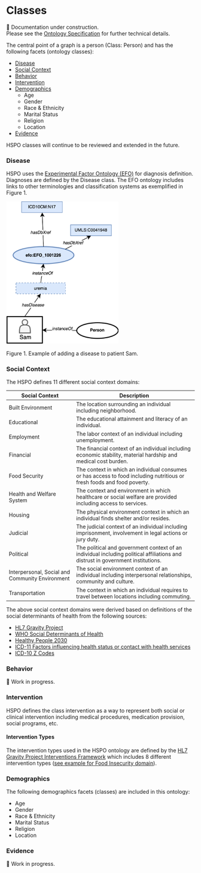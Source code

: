 # Classes

:construction:  Documentation under construction.
<br/>Please see the [Ontology Specification](ontology-specification/) for further technical details. 

The central point of a graph is a person (Class: Person) and has the following facets (ontology classes):

- [Disease](#disease)
- [Social Context](#social-context)
- [Behavior](#behavior)
- [Intervention](#intervention)
- [Demographics](#demographics) 
    - Age
    - Gender
    - Race & Ethnicity
    - Marital Status
    - Religion
    - Location
- [Evidence](#evidence)

HSPO classes will continue to be reviewed and extended in the future.

### Disease

HSPO uses the [Experimental Factor Ontology (EFO)](https://www.ebi.ac.uk/ols/ontologies/efo) for diagnosis definition. Diagnoses are defined by the Disease class.
The EFO ontology includes links to other terminologies and classification systems as exemplified in Figure 1.

<img width="300" src="../img/hspo-sam-example-disease.png">

Figure 1. Example of adding a disease to patient Sam.

### Social Context

The HSPO defines 11 different social context domains:

| Social Context      | Description |
| ----------- | ----------- |
| Built Environment      | The location surrounding an individual including neighborhood.       |
| Educational   | The educational attainment and literacy of an individual.        |
| Employment   | The labor context of an individual including unemployment.        |
| Financial   | The financial context of an individual including economic stability, material hardship and medical cost burden.        |
| Food Security   | The context in which an individual consumes or has access to food including nutritious or fresh foods and food poverty.        |
| Health and Welfare System   | The context and environment in which healthcare or social welfare are provided including access to services.        |
| Housing   | The physical environment context in which an individual finds shelter and/or resides.        |
| Judicial   | The judicial context of an individual including imprisonment, involvement in legal actions or jury duty.        |
| Political   | The political and government context of an individual including political affiliations and distrust in government institutions.        |
| Interpersonal, Social and Community Environment   | The social environment context of an individual including interpersonal relationships, community and culture.        |
| Transportation   | The context in which an individual requires to travel between locations including commuting.        |

The above social context domains were derived based on definitions of the social determinants of health from the following sources:

- [HL7 Gravity Project](https://confluence.hl7.org/display/GRAV/Terminology+Workstream+Dashboard)
- [WHO Social Determinants of Health](https://www.who.int/health-topics/social-determinants-of-health)
- [Healthy People 2030](https://health.gov/healthypeople/priority-areas/social-determinants-health)
- [ICD-11 Factors influencing health status or contact with health services](https://icd.who.int/browse11/l-m/en#/http%3a%2f%2fid.who.int%2ficd%2fentity%2f1249056269)
- [ICD-10 Z Codes](https://icd.who.int/browse10/2019/en#/XXI)

### Behavior

:construction: Work in progress.

### Intervention

HSPO defines the class intervention as a way to represent both social or clinical intervention including medical procedures, medication provision, social programs, etc. 

#### Intervention Types

The intervention types used in the HSPO ontology are defined by the [HL7 Gravity Project Interventions Framework](https://confluence.hl7.org/display/GRAV) which includes 8 different intervention types ([see example for Food Insecurity domain](https://confluence.hl7.org/display/GRAV/Food+Insecurity)).

### Demographics

The following demographics facets (classes) are included in this ontology:

  - Age
  - Gender
  - Race & Ethnicity
  - Marital Status
  - Religion
  - Location

### Evidence

:construction: Work in progress.
